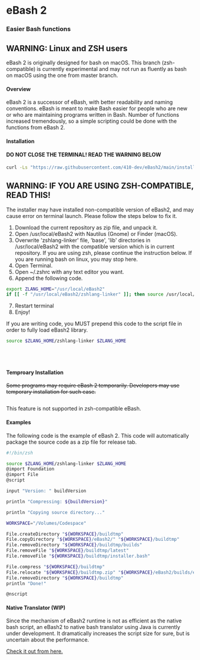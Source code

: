 # eBash 2

### Easier Bash functions

## WARNING: Linux and ZSH users
eBash 2 is originally designed for bash on macOS. This branch (zsh-compatible) is currently experimental and may not run as fluently as bash on macOS using the one from master branch.


#### Overview

eBash 2 is a successor of eBash, with better readability and naming conventions. eBash is meant to make Bash easier for people who are new or who are maintaining programs written in Bash. Number of functions increased tremendously, so a simple scripting could be done with the functions from eBash 2.


#### Installation
#### DO NOT CLOSE THE TERMINAL! READ THE WARNING BELOW
```bash 
curl -Ls "https://raw.githubusercontent.com/410-dev/eBash2/main/installer.bash" -o "/tmp/installer.bash"; chmod +x /tmp/installer.bash; /bin/bash /tmp/installer.bash latest
```

## WARNING: IF YOU ARE USING ZSH-COMPATIBLE, READ THIS!

The installer may have installed non-compatible version of eBash2, and may cause error on terminal launch. Please follow the steps below to fix it.

1. Download the current repository as zip file, and unpack it.
2. Open /usr/local/eBash2 with Nautilus (Gnome) or Finder (macOS).
3. Overwrite 'zshlang-linker' file, 'base', 'lib' directories in /usr/local/eBash2 with the compatible version which is in current repository. If you are using zsh, please continue the instruction below. If you are running bash on linux, you may stop here.
4. Open Terminal.
5. Open ~/.zshrc with any text editor you want.
6. Append the following code.
```bash
export ZLANG_HOME="/usr/local/eBash2"
if [[ -f "/usr/local/eBash2/zshlang-linker" ]]; then source /usr/local/eBash2/zshlang-linker; fi
```
7. Restart terminal
8. Enjoy!

If you are writing code, you MUST prepend this code to the script file in order to fully load eBash2 library.
```bash
source $ZLANG_HOME/zshlang-linker $ZLANG_HOME
```


<br>
<br>

#### Temproary Installation

~~Some programs may require eBash 2 temporarily. Developers may use temporary installation for such case.~~

```bash 
```
This feature is not supported in zsh-compatible eBash.


#### Examples

The following code is the example of eBash 2. This code will automatically package the source code as a zip file for release tab.

```bash
#!/bin/zsh

source $ZLANG_HOME/zshlang-linker $ZLANG_HOME
@import Foundation
@import File
@script

input "Version: " buildVersion

println "Compressing: ${buildVersion}"

println "Copying source directory..."

WORKSPACE="/Volumes/Codespace"

File.createDirectory "${WORKSPACE}/buildtmp"
File.copyDirectory "${WORKSPACE}/eBash2/" "${WORKSPACE}/buildtmp"
File.removeDirectory "${WORKSPACE}/buildtmp/builds"
File.removeFile "${WORKSPACE}/buildtmp/latest"
File.removeFile "${WORKSPACE}/buildtmp/installer.bash"

File.compress "${WORKSPACE}/buildtmp"
File.relocate "${WORKSPACE}/buildtmp.zip" "${WORKSPACE}/eBash2/builds/eBash2-${buildVersion}.zip"
File.removeDirectory "${WORKSPACE}/buildtmp"
println "Done!"

@nscript

```


#### Native Translator (WIP)

Since the mechanism of eBash2 runtime is not as efficient as the native bash script, an eBash2 to native bash translator using Java is currently under development.
It dramatically increases the script size for sure, but is uncertain about the performance.

[Check it out from here.](https://github.com/410-dev/eBash2-translator)

